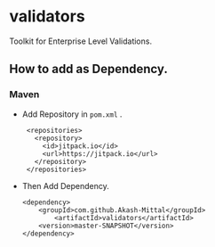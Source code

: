 # validators

Toolkit for Enterprise Level Validations.


## How to add as Dependency.

### Maven
    
 * Add Repository in `pom.xml` .
    
        <repositories>
          <repository>
            <id>jitpack.io</id>
            <url>https://jitpack.io</url>
          </repository>
        </repositories>

* Then Add Dependency.  

      <dependency>
          <groupId>com.github.Akash-Mittal</groupId>
              <artifactId>validators</artifactId>
          <version>master-SNAPSHOT</version>
      </dependency>
